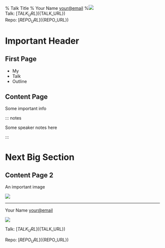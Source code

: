 % Talk Title
% Your Name <your@email>
%![](static/qrcode.png)<br/>Talk: [${TALK_URL}](${TALK_URL})<br/>Repo: [${REPO_URL}](${REPO_URL})

# Important Header

## First Page

- My
- Talk
- Outline

## Content Page

Some important info

::: notes

Some speaker notes here

:::

# Next Big Section

## Content Page 2

An important image

![](https://placekitten.com/g/200/300)

---

Your Name <your@email>

![](static/qrcode.png)

Talk: [${TALK_URL}](${TALK_URL})

Repo: [${REPO_URL}](${REPO_URL})
